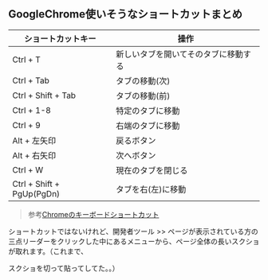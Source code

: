 ## GoogleChrome使いそうなショートカットまとめ

ショートカットキー | 操作
-- | --
Ctrl + T | 新しいタブを開いてそのタブに移動する
Ctrl + Tab | タブの移動(次)
Ctrl + Shift + Tab | タブの移動(前)
Ctrl + 1-8 | 特定のタブに移動
Ctrl + 9 | 右端のタブに移動
Alt + 左矢印 | 戻るボタン
Alt + 右矢印 | 次へボタン
Ctrl + W | 現在のタブを閉じる
Ctrl + Shift + PgUp(PgDn) | タブを右(左)に移動



> 参考[Chromeのキーボードショートカット](https://support.google.com/chrome/answer/157179?hl=ja&co=GENIE.Platform%3DDesktop)


ショートカットではないけれど、開発者ツール >> ページが表示されている方の三点リーダーをクリックした中にあるメニューから、ページ全体の長いスクショが取れます。（これまで、

スクショを切って貼ってしてた。。）
